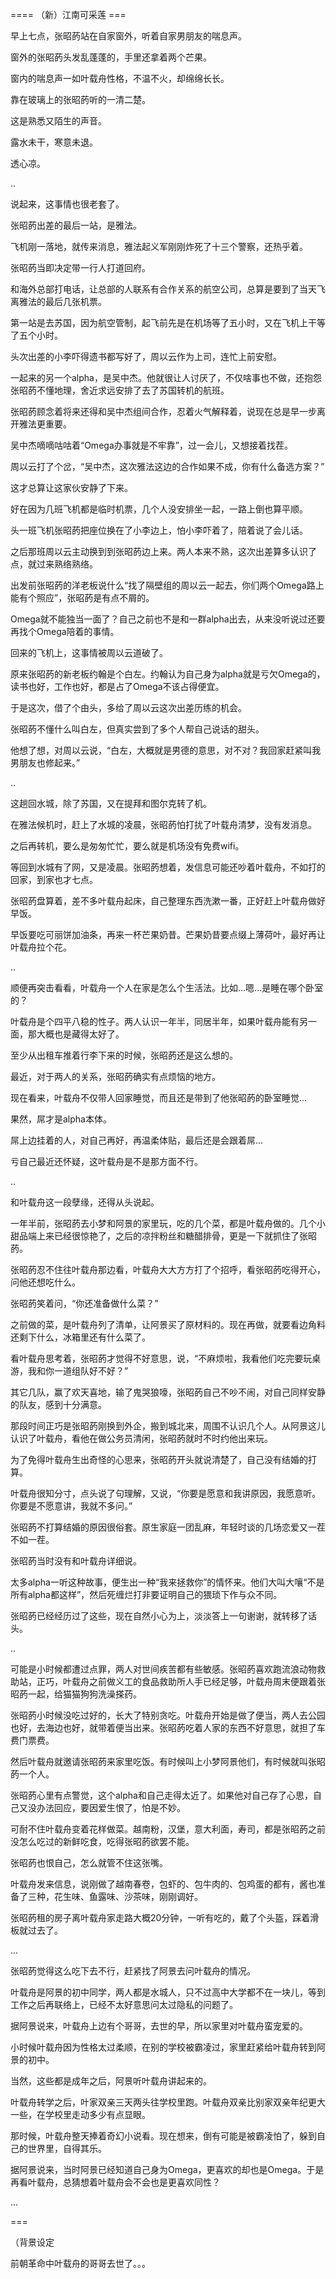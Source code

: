 


==== （新）江南可采莲  ===


早上七点，张昭菂站在自家窗外，听着自家男朋友的喘息声。

窗外的张昭菂头发乱蓬蓬的，手里还拿着两个芒果。

窗内的喘息声一如叶载舟性格，不温不火，却绵绵长长。

靠在玻璃上的张昭菂听的一清二楚。

这是熟悉又陌生的声音。

露水未干，寒意未退。

透心凉。

..

说起来，这事情也很老套了。

张昭菂出差的最后一站，是雅法。

飞机刚一落地，就传来消息，雅法起义军刚刚炸死了十三个警察，还热乎着。

张昭菂当即决定带一行人打道回府。

和海外总部打电话，让总部的人联系有合作关系的航空公司，总算是要到了当天飞离雅法的最后几张机票。

第一站是去苏国，因为航空管制，起飞前先是在机场等了五小时，又在飞机上干等了五个小时。

头次出差的小李吓得遗书都写好了，周以云作为上司，连忙上前安慰。

一起来的另一个alpha，是吴中杰。他就很让人讨厌了，不仅啥事也不做，还抱怨张昭菂不懂地理，舍近求远安排了去了苏国转机的航班。

张昭菂顾念着将来还得和吴中杰组间合作，忍着火气解释着，说现在总是早一步离开雅法更重要。

吴中杰嘀嘀咕咕着“Omega办事就是不牢靠”，过一会儿，又想接着找茬。

周以云打了个岔，“吴中杰，这次雅法这边的合作如果不成，你有什么备选方案？”

这才总算让这家伙安静了下来。

好在因为几班飞机都是临时机票，几个人没安排坐一起，一路上倒也算平顺。

头一班飞机张昭菂把座位换在了小李边上，怕小李吓着了，陪着说了会儿话。

之后那班周以云主动换到到张昭菂边上来。两人本来不熟，这次出差算多认识了点，就过来熟络熟络。

出发前张昭菂的洋老板说什么“找了隔壁组的周以云一起去，你们两个Omega路上能有个照应”，张昭菂是有点不屑的。

Omega就不能独当一面了？自己之前也不是和一群alpha出去，从来没听说过还要再找个Omega陪着的事情。

回来的飞机上，这事情被周以云道破了。

原来张昭菂的新老板约翰是个白左。约翰认为自己身为alpha就是亏欠Omega的，读书也好，工作也好，都是占了Omega不该占得便宜。

于是这次，借了个由头，多给了周以云这次出差历练的机会。

张昭菂不懂什么叫白左，但真实尝到了多个人帮自己说话的甜头。

他想了想，对周以云说，“白左，大概就是男德的意思，对不对？我回家赶紧叫我男朋友也修起来。”

..

这趟回水城，除了苏国，又在提拜和图尔克转了机。

在雅法候机时，赶上了水城的凌晨，张昭菂怕打扰了叶载舟清梦，没有发消息。

之后再转机，要么是匆匆忙忙，要么就是机场没有免费wifi。

等回到水城有了网，又是凌晨。张昭菂想着，发信息可能还吵着叶载舟，不如打的回家，到家也才七点。

张昭菂盘算着，差不多叶载舟起床，自己整理东西洗漱一番，正好赶上叶载舟做好早饭。

早饭要吃可丽饼加油条，再来一杯芒果奶昔。芒果奶昔要点缀上薄荷叶，最好再让叶载舟拉个花。

..

顺便再突击看看，叶载舟一个人在家是怎么个生活法。比如...嗯...是睡在哪个卧室的？

叶载舟是个四平八稳的性子。两人认识一年半，同居半年，如果叶载舟能有另一面，那大概也是藏得太好了。

至少从出租车推着行李下来的时候，张昭菂还是这么想的。

最近，对于两人的关系，张昭菂确实有点烦恼的地方。

现在看来，叶载舟不仅带人回家睡觉，而且还是带到了他张昭菂的卧室睡觉...

果然，屌才是alpha本体。

屌上边挂着的人，对自己再好，再温柔体贴，最后还是会跟着屌...

亏自己最近还怀疑，这叶载舟是不是那方面不行。

..

和叶载舟这一段孽缘，还得从头说起。

一年半前，张昭菂去小梦和阿景的家里玩，吃的几个菜，都是叶载舟做的。几个小甜品端上来已经很惊艳了，之后的凉拌粉丝和糖醋排骨，更是一下就抓住了张昭菂。

张昭菂忍不住往叶载舟那边看，叶载舟大大方方打了个招呼，看张昭菂吃得开心，问他还想吃什么。

张昭菂笑着问，“你还准备做什么菜？”

之前做的菜，是叶载舟列了清单，让阿景买了原材料的。现在再做，就要看边角料还剩下什么，冰箱里还有什么菜了。

看叶载舟思考着，张昭菂才觉得不好意思，说，“不麻烦啦，我看他们吃完要玩桌游，我和你一道组队好不好？”

其它几队，赢了欢天喜地，输了鬼哭狼嚎，张昭菂自己不吵不闹，对自己同样安静的队友，感到十分满意。

那段时间正巧是张昭菂刚换到外企，搬到城北来，周围不认识几个人。从阿景这儿认识了叶载舟，看他在做公务员清闲，张昭菂就时不时约他出来玩。

为了免得叶载舟生出奇怪的心思来，张昭菂开头就说清楚了，自己没有结婚的打算。

叶载舟很知分寸，点头说了句理解，又说，“你要是愿意和我讲原因，我愿意听。你要是不愿意讲，我就不多问。”

张昭菂不打算结婚的原因很俗套。原生家庭一团乱麻，年轻时谈的几场恋爱又一茬不如一茬。

张昭菂当时没有和叶载舟详细说。

太多alpha一听这种故事，便生出一种“我来拯救你”的情怀来。他们大叫大嚷“不是所有alpha都这样”，然后死缠烂打非要证明自己的猥琐下作与众不同。

张昭菂已经经历过了这些，现在自然小心为上，淡淡答上一句谢谢，就转移了话头。

..

可能是小时候都遭过点罪，两人对世间疾苦都有些敏感。张昭菂喜欢跑流浪动物救助站，正巧，叶载舟之前做义工的食品救助所人手已经足够，叶载舟周末便跟着张昭菂一起，给猫猫狗狗洗澡搽药。

张昭菂小时候没吃过好的，长大了特别贪吃。叶载舟开始是做了便当，两人去公园也好，去海边也好，就带着便当出来。张昭菂吃着人家的东西不好意思，就担了车费门票费。

然后叶载舟就邀请张昭菂来家里吃饭。有时候叫上小梦阿景他们，有时候就叫张昭菂一个人。

张昭菂心里有点警觉，这个alpha和自己走得太近了。如果他对自己存了心思，自己又没办法回应，要因爱生恨了，怕是不妙。

可耐不住叶载舟变着花样做菜。越南粉，汉堡，意大利面，寿司，都是张昭菂之前没怎么吃过的新鲜吃食，吃得张昭菂欲罢不能。

张昭菂也恨自己，怎么就管不住这张嘴。

叶载舟发来信息，说刚做了越南春卷，包虾的、包牛肉的、包鸡蛋的都有，酱也准备了三种，花生味、鱼露味、沙茶味，刚刚调好。

张昭菂租的房子离叶载舟家走路大概20分钟，一听有吃的，戴了个头盔，踩着滑板就过去了。

...

张昭菂觉得这么吃下去不行，赶紧找了阿景去问叶载舟的情况。

叶载舟是阿景的初中同学，两人都是水城人，只不过高中大学都不在一块儿，等到工作之后再联络上，已经不太好意思问太过隐私的问题了。

据阿景说来，叶载舟上边有个哥哥，去世的早，所以家里对叶载舟蛮宠爱的。

小时候叶载舟因为性格太过柔顺，在别的学校被霸凌过，家里赶紧给叶载舟转到阿景的初中。

当然，这些都是成年之后，阿景听叶载舟讲起来的。

叶载舟转学之后，叶家双亲三天两头往学校里跑。叶载舟双亲比别家双亲年纪更大一些，在学校里走动多少有点显眼。

那时候，叶载舟整天捧着奇幻小说看。现在想来，倒有可能是被霸凌怕了，躲到自己的世界里，自得其乐。

据阿景说来，当时阿景已经知道自己身为Omega，更喜欢的却也是Omega。于是再看叶载舟，总猜想着叶载舟会不会也是更喜欢同性？

...

===

（背景设定

前朝革命中叶载舟的哥哥去世了。。。